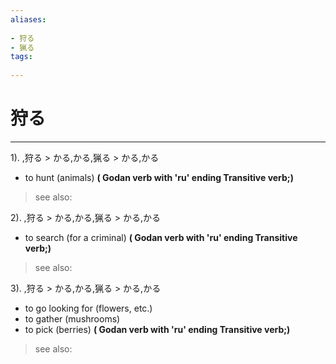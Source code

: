 ```yaml
---
aliases:
    
- 狩る
- 猟る
tags:
    
---
```


# 狩る
---
1).
,狩る > かる,かる,猟る > かる,かる

- to hunt (animals)
**( Godan verb with 'ru' ending Transitive verb;)**
> see also: 
            
2).
,狩る > かる,かる,猟る > かる,かる

- to search (for a criminal)
**( Godan verb with 'ru' ending Transitive verb;)**
> see also: 
            
3).
,狩る > かる,かる,猟る > かる,かる

- to go looking for (flowers, etc.)
- to gather (mushrooms)
- to pick (berries)
**( Godan verb with 'ru' ending Transitive verb;)**
> see also: 
            